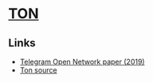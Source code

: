 # [TON](https://test.ton.org/)

## Links

- [Telegram Open Network paper (2019)](https://test.ton.org/ton.pdf)
- [Ton source](https://github.com/ton-blockchain/ton)
